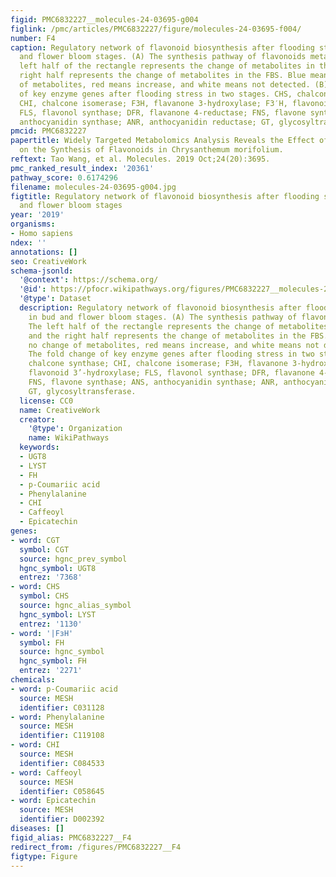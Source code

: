 ```yaml
---
figid: PMC6832227__molecules-24-03695-g004
figlink: /pmc/articles/PMC6832227/figure/molecules-24-03695-f004/
number: F4
caption: Regulatory network of flavonoid biosynthesis after flooding stress in bud
  and flower bloom stages. (A) The synthesis pathway of flavonoids metabolites. The
  left half of the rectangle represents the change of metabolites in the BS, and the
  right half represents the change of metabolites in the FBS. Blue means no change
  of metabolites, red means increase, and white means not detected. (B) The fold change
  of key enzyme genes after flooding stress in two stages. CHS, chalcone synthase;
  CHI, chalcone isomerase; F3H, flavanone 3-hydroxylase; F3′H, flavonoid 3’-hydroxylase;
  FLS, flavonol synthase; DFR, flavanone 4-reductase; FNS, flavone synthase; ANS,
  anthocyanidin synthase; ANR, anthocyanidin reductase; GT, glycosyltransferase.
pmcid: PMC6832227
papertitle: Widely Targeted Metabolomics Analysis Reveals the Effect of Flooding Stress
  on the Synthesis of Flavonoids in Chrysanthemum morifolium.
reftext: Tao Wang, et al. Molecules. 2019 Oct;24(20):3695.
pmc_ranked_result_index: '20361'
pathway_score: 0.6174296
filename: molecules-24-03695-g004.jpg
figtitle: Regulatory network of flavonoid biosynthesis after flooding stress in bud
  and flower bloom stages
year: '2019'
organisms:
- Homo sapiens
ndex: ''
annotations: []
seo: CreativeWork
schema-jsonld:
  '@context': https://schema.org/
  '@id': https://pfocr.wikipathways.org/figures/PMC6832227__molecules-24-03695-g004.html
  '@type': Dataset
  description: Regulatory network of flavonoid biosynthesis after flooding stress
    in bud and flower bloom stages. (A) The synthesis pathway of flavonoids metabolites.
    The left half of the rectangle represents the change of metabolites in the BS,
    and the right half represents the change of metabolites in the FBS. Blue means
    no change of metabolites, red means increase, and white means not detected. (B)
    The fold change of key enzyme genes after flooding stress in two stages. CHS,
    chalcone synthase; CHI, chalcone isomerase; F3H, flavanone 3-hydroxylase; F3′H,
    flavonoid 3’-hydroxylase; FLS, flavonol synthase; DFR, flavanone 4-reductase;
    FNS, flavone synthase; ANS, anthocyanidin synthase; ANR, anthocyanidin reductase;
    GT, glycosyltransferase.
  license: CC0
  name: CreativeWork
  creator:
    '@type': Organization
    name: WikiPathways
  keywords:
  - UGT8
  - LYST
  - FH
  - p-Coumariic acid
  - Phenylalanine
  - CHI
  - Caffeoyl
  - Epicatechin
genes:
- word: CGT
  symbol: CGT
  source: hgnc_prev_symbol
  hgnc_symbol: UGT8
  entrez: '7368'
- word: CHS
  symbol: CHS
  source: hgnc_alias_symbol
  hgnc_symbol: LYST
  entrez: '1130'
- word: '|FзH'
  symbol: FH
  source: hgnc_symbol
  hgnc_symbol: FH
  entrez: '2271'
chemicals:
- word: p-Coumariic acid
  source: MESH
  identifier: C031128
- word: Phenylalanine
  source: MESH
  identifier: C119108
- word: CHI
  source: MESH
  identifier: C084533
- word: Caffeoyl
  source: MESH
  identifier: C058645
- word: Epicatechin
  source: MESH
  identifier: D002392
diseases: []
figid_alias: PMC6832227__F4
redirect_from: /figures/PMC6832227__F4
figtype: Figure
---
```

